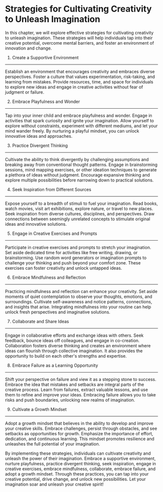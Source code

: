 Strategies for Cultivating Creativity to Unleash Imagination
=======================================================================

In this chapter, we will explore effective strategies for cultivating creativity to unleash imagination. These strategies will help individuals tap into their creative potential, overcome mental barriers, and foster an environment of innovation and change.

1. Create a Supportive Environment
----------------------------------

Establish an environment that encourages creativity and embraces diverse perspectives. Foster a culture that values experimentation, risk-taking, and learning from mistakes. Provide resources, time, and space for individuals to explore new ideas and engage in creative activities without fear of judgment or failure.

2. Embrace Playfulness and Wonder
---------------------------------

Tap into your inner child and embrace playfulness and wonder. Engage in activities that spark curiosity and ignite your imagination. Allow yourself to explore without constraints, experiment with different mediums, and let your mind wander freely. By nurturing a playful mindset, you can unlock innovative ideas and approaches.

3. Practice Divergent Thinking
------------------------------

Cultivate the ability to think divergently by challenging assumptions and breaking away from conventional thought patterns. Engage in brainstorming sessions, mind mapping exercises, or other ideation techniques to generate a plethora of ideas without judgment. Encourage expansive thinking and explore multiple possibilities before narrowing down to practical solutions.

4. Seek Inspiration from Different Sources
------------------------------------------

Expose yourself to a breadth of stimuli to fuel your imagination. Read books, watch movies, visit art exhibitions, explore nature, or travel to new places. Seek inspiration from diverse cultures, disciplines, and perspectives. Draw connections between seemingly unrelated concepts to stimulate original ideas and innovative solutions.

5. Engage in Creative Exercises and Prompts
-------------------------------------------

Participate in creative exercises and prompts to stretch your imagination. Set aside dedicated time for activities like free writing, drawing, or brainstorming. Use random word generators or imagination prompts to challenge your thinking and push beyond your comfort zone. These exercises can foster creativity and unlock untapped ideas.

6. Embrace Mindfulness and Reflection
-------------------------------------

Practicing mindfulness and reflection can enhance your creativity. Set aside moments of quiet contemplation to observe your thoughts, emotions, and surroundings. Cultivate self-awareness and notice patterns, connections, and insights that arise. Integrating mindfulness into your routine can help unlock fresh perspectives and imaginative solutions.

7. Collaborate and Share Ideas
------------------------------

Engage in collaborative efforts and exchange ideas with others. Seek feedback, bounce ideas off colleagues, and engage in co-creation. Collaboration fosters diverse thinking and creates an environment where ideas can flourish through collective imagination. It also provides the opportunity to build on each other's strengths and expertise.

8. Embrace Failure as a Learning Opportunity
--------------------------------------------

Shift your perspective on failure and view it as a stepping stone to success. Embrace the idea that mistakes and setbacks are integral parts of the creative process. Learn from failures, extract valuable lessons, and use them to refine and improve your ideas. Embracing failure allows you to take risks and push boundaries, unlocking new realms of imagination.

9. Cultivate a Growth Mindset
-----------------------------

Adopt a growth mindset that believes in the ability to develop and improve your creative skills. Embrace challenges, persist through obstacles, and see setbacks as opportunities for growth. Emphasize the importance of effort, dedication, and continuous learning. This mindset promotes resilience and unleashes the full potential of your imagination.

By implementing these strategies, individuals can cultivate creativity and unleash the power of their imagination. Embrace a supportive environment, nurture playfulness, practice divergent thinking, seek inspiration, engage in creative exercises, embrace mindfulness, collaborate, embrace failure, and adopt a growth mindset. Through these practices, you can tap into your creative potential, drive change, and unlock new possibilities. Let your imagination soar and unleash your creative spirit!
